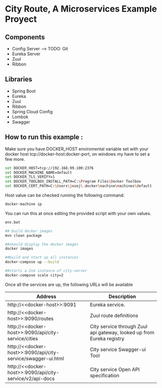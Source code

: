 # City Route, A Microservices Example Proyect

## Components
- Config Server --> TODO: Git
- Eureka Server
- Zuul
- Ribbon

## Libraries
- Spring Boot
- Eureka
- Zuul
- Ribbon
- Spring Cloud Config
- Lombok
- Swagger

## How to run this example :
Make sure you have DOCKER_HOST enviromental variable set with your docker host tcp://docker-host:docker-port, on windows my have to set a few more. 

```sh
set DOCKER_HOST=tcp://192.168.99.100:2376
set DOCKER_MACHINE_NAME=default
set DOCKER_TLS_VERIFY=1
set DOCKER_TOOLBOX_INSTALL_PATH=C:\Program Files\Docker Toolbox
set DOCKER_CERT_PATH=C:\Users\josej\.docker\machine\machines\default
```

Host value can be checked running the following command:

```sh
docker-machine ip
```



You can run this at once editing the provided script with your own values.

```sh
env.bat
```

```sh
## build docker images
mvn clean package

##should display the docker images
docker images

##build and start up all instances
docker-compose up --build

##starts a 2nd instance of city-server
docker-compose scale city=2
```


Once all the services are up, the following URLs will be available

Address | Description
--- | ---
http://<\<docker-host>\>:9091 | Eureka service.
http://<\<docker-host>\>:9090/routes | Zuul route definitions
http://<\<docker-host>\>:9090/api/city-service/cities | City service through Zuul api gateway, looked up from Eureka registry
http://<\<docker-host>\>:9090/api/city-service/swagger-ui.html | City service Swagger-ui Tool
http://<\<docker-host>\>:9090/api/city-service/v2/api-docs | City service Open API specification
	